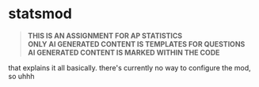 # statsmod

> **THIS IS AN ASSIGNMENT FOR AP STATISTICS**<br/>
> **ONLY AI GENERATED CONTENT IS TEMPLATES FOR QUESTIONS**<br/>
> **AI GENERATED CONTENT IS MARKED WITHIN THE CODE**

that explains it all basically. there's currently no way to configure the mod, so uhhh
